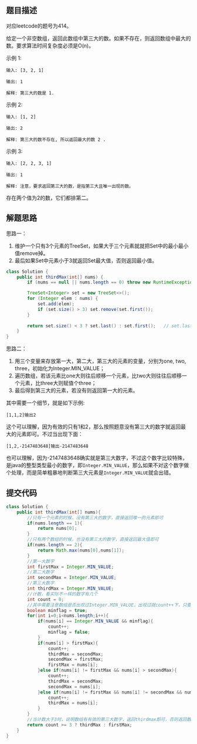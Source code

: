 ## 题目描述
对应leetcode的题号为414。

给定一个非空数组，返回此数组中第三大的数。如果不存在，则返回数组中最大的数。要求算法时间复杂度必须是O(n)。

示例 1:


```
输入: [3, 2, 1]

输出: 1

解释: 第三大的数是 1.
```

示例 2:


```
输入: [1, 2]

输出: 2

解释: 第三大的数不存在, 所以返回最大的数 2 .
```

示例 3:


```
输入: [2, 2, 3, 1]

输出: 1

解释: 注意，要求返回第三大的数，是指第三大且唯一出现的数。
```

存在两个值为2的数，它们都排第二。



## 解题思路

思路一：

1. 维护一个只有3个元素的TreeSet，如果大于三个元素就就把Set中的最小最小值remove掉。
2. 最后如果Set中元素小于3就返回Set最大值，否则返回最小值。


```java
class Solution {
    public int thirdMax(int[] nums) {
        if (nums == null || nums.length == 0) throw new RuntimeException("error");

        TreeSet<Integer> set = new TreeSet<>();
        for (Integer elem : nums) {
            set.add(elem);
            if (set.size() > 3) set.remove(set.first());
        }
        
        return set.size() < 3 ? set.last() : set.first();   // set.last() 里面最大的元素
    }
}
```

思路二：

1. 用三个变量来存放第一大，第二大，第三大的元素的变量，分别为one, two, three，初始化为Integer.MIN_VALUE；
2. 遍历数组，若该元素比one大则往后顺移一个元素，比two大则往往后顺移一个元素，比three大则赋值个three；
3. 最后得到第三大的元素，若没有则返回第一大的元素。

其中需要一个细节，就是如下示例:


```
[1,1,2]输出2
```

这个可以理解，因为有效的只有1和2，那么按照题意没有第三大的数字就返回最大的元素即可。不过当出现下面：


```
[1,2,-2147483648]输出-2147483648
```

也可以理解，因为-2147483648确实就是第三大数字，不过这个数字比较特殊，是java的整型类型最小的数字，即`Integer.MIN_VALUE`，那么如果不对这个数字做个处理，而是简单粗暴地判断第三大元素是`Integer.MIN_VALUE`就会出错。


## 提交代码


```java
class Solution {
    public int thirdMax(int[] nums){
        //只有一个元素的时候，没有第三大的数字，直接返回唯一的元素即可
        if(nums.length == 1){
            return nums[0];
        }
        //只有两个数组的时候，也没有第三大的数字，直接返回最大值即可
        if(nums.length == 2){
            return Math.max(nums[0],nums[1]);
        }
        //第一大数字
        int firstMax = Integer.MIN_VALUE;
        //第二大数字
        int secondMax = Integer.MIN_VALUE;
        //第三大数字
        int thirdMax = Integer.MIN_VALUE; 
        //计数，看实际不一样的数字有几个
        int count = 0;
        //其中需要注意数组是否出现过Integer.MIN_VALUE，出现过就count++下，只要加一次
        boolean minflag = true;
        for(int i=0;i<nums.length;i++){
            if(nums[i] == Integer.MIN_VALUE && minflag){
                count++;
                minflag = false;
            }
            if(nums[i] > firstMax){
                count++;
                thirdMax = secondMax;
                secondMax = firstMax;
                firstMax = nums[i];
            }else if(nums[i] != firstMax && nums[i] > secondMax){
                count++;
                thirdMax = secondMax;
                secondMax = nums[i];
            }else if(nums[i] != firstMax && nums[i] != secondMax && nums[i] > thirdMax){
                count++;
                thirdMax = nums[i];
            }
        }
        //当计数大于3时，说明数组有有效的第三大数字，返回thirdmax即可，否则返回数组的最大值即可
        return count >= 3 ? thirdMax : firstMax;
    }
}
```


